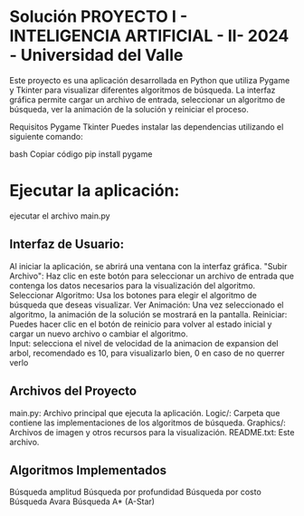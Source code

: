 # Solución PROYECTO I - INTELIGENCIA ARTIFICIAL - II- 2024 - Universidad del Valle

Este proyecto es una aplicación desarrollada en Python que utiliza Pygame y Tkinter para visualizar diferentes algoritmos de búsqueda. La interfaz gráfica permite cargar un archivo de entrada, seleccionar un algoritmo de búsqueda, ver la animación de la solución y reiniciar el proceso.

Requisitos
Pygame
Tkinter
Puedes instalar las dependencias utilizando el siguiente comando:

bash
Copiar código
pip install pygame


# Ejecutar la aplicación:
ejecutar el archivo main.py

## Interfaz de Usuario:

Al iniciar la aplicación, se abrirá una ventana con la interfaz gráfica.
"Subir Archivo": Haz clic en este botón para seleccionar un archivo de entrada que contenga los datos necesarios para la visualización del algoritmo.
Seleccionar Algoritmo: Usa los botones para elegir el algoritmo de búsqueda que deseas visualizar.
Ver Animación: Una vez seleccionado el algoritmo, la animación de la solución se mostrará en la pantalla.
Reiniciar: Puedes hacer clic en el botón de reinicio para volver al estado inicial y cargar un nuevo archivo o cambiar el algoritmo.\
Input: selecciona el nivel de velocidad de la animacion de expansion del arbol, recomendado es 10, para visualizarlo bien, 0 en caso de no querrer verlo

## Archivos del Proyecto
main.py: Archivo principal que ejecuta la aplicación.
Logic/: Carpeta que contiene las implementaciones de los algoritmos de búsqueda.
Graphics/: Archivos de imagen y otros recursos para la visualización.
README.txt: Este archivo.

## Algoritmos Implementados
Búsqueda amplitud 
Búsqueda por profundidad 
Búsqueda por costo
Búsqueda Avara
Búsqueda A* (A-Star)